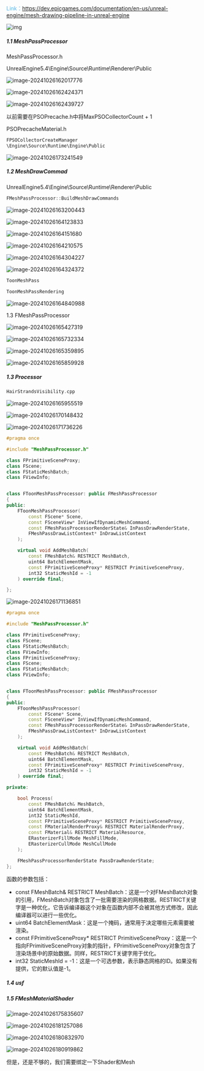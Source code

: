 <font color=#4db8ff>Link：</font>https://dev.epicgames.com/documentation/en-us/unreal-engine/mesh-drawing-pipeline-in-unreal-engine

![img](https://d1iv7db44yhgxn.cloudfront.net/documentation/images/10c90a79-8f3a-4c74-a2ab-695c6645103c/meshpipelineoverview_1.png)





##### 1.1 MeshPassProcessor

MeshPassProcessor.h

UnrealEngine5.4\Engine\Source\Runtime\Renderer\Public

![image-20241026162017776](C:/Users/tyz/AppData/Roaming/Typora/typora-user-images/image-20241026162017776.png)





![image-20241026162424371](C:/Users/tyz/AppData/Roaming/Typora/typora-user-images/image-20241026162424371.png)



![image-20241026162439727](C:/Users/tyz/AppData/Roaming/Typora/typora-user-images/image-20241026162439727.png)

以前需要在PSOPrecache.h中将MaxPSOCollectorCount + 1

PSOPrecacheMaterial.h  

```c++
FPSOCollectorCreateManager
\Engine\Source\Runtime\Engine\Public
```

![image-20241026173241549](./assets/image-20241026173241549.png)

##### 1.2 MeshDrawCommad

UnrealEngine5.4\Engine\Source\Runtime\Renderer\Public

```c++
FMeshPassProcessor::BuildMeshDrawCommands
```

![image-20241026163200443](C:/Users/tyz/AppData/Roaming/Typora/typora-user-images/image-20241026163200443.png)



![image-20241026164123833](./assets/image-20241026164123833.png)



![image-20241026164151680](./assets/image-20241026164151680.png)

![image-20241026164210575](./assets/image-20241026164210575.png)

![image-20241026164304227](./assets/image-20241026164304227.png)

![image-20241026164324372](./assets/image-20241026164324372.png)

```c++
ToonMeshPass
    
ToonMeshPassRendering
```

![image-20241026164840988](./assets/image-20241026164840988.png)



1.3 FMeshPassProcessor

![image-20241026165427319](./assets/image-20241026165427319.png)



![image-20241026165732334](./assets/image-20241026165732334.png)





![image-20241026165359895](./assets/image-20241026165359895.png)



![image-20241026165859928](./assets/image-20241026165859928.png)



##### 1.3 Processor

```c++
HairStrandsVisibility.cpp
```

![image-20241026165955519](./assets/image-20241026165955519.png)



![image-20241026170148432](./assets/image-20241026170148432.png)

![image-20241026171736226](./assets/image-20241026171736226.png)

```c++
#pragma once

#include "MeshPassProcessor.h"

class FPrimitiveSceneProxy;
class FScene;
class FStaticMeshBatch;
class FViewInfo;


class FToonMeshPassProcessor: public FMeshPassProcessor
{
public:
	FToonMeshPassProcessor(
		const FScene* Scene,
		const FSceneView* InViewIfDynamicMeshCommand,
		const FMeshPassProcessorRenderState& InPassDrawRenderState,
		FMeshPassDrawListContext* InDrawListContext
	);

	virtual void AddMeshBatch(
		const FMeshBatch& RESTRICT MeshBatch,
		uint64 BatchElementMask,
		const FPrimitiveSceneProxy* RESTRICT PrimitiveSceneProxy,
		int32 StaticMeshId = -1
	) override final;

};

```



![image-20241026171136851](./assets/image-20241026171136851.png)

```c++
#pragma once

#include "MeshPassProcessor.h"

class FPrimitiveSceneProxy;
class FScene;
class FStaticMeshBatch;
class FViewInfo;
class FPrimitiveSceneProxy;
class FScene;
class FStaticMeshBatch;
class FViewInfo;


class FToonMeshPassProcessor: public FMeshPassProcessor
{
public:
	FToonMeshPassProcessor(
		const FScene* Scene,
		const FSceneView* InViewIfDynamicMeshCommand,
		const FMeshPassProcessorRenderState& InPassDrawRenderState,
		FMeshPassDrawListContext* InDrawListContext
	);

	virtual void AddMeshBatch(
		const FMeshBatch& RESTRICT MeshBatch,
		uint64 BatchElementMask,
		const FPrimitiveSceneProxy* RESTRICT PrimitiveSceneProxy,
		int32 StaticMeshId = -1
	) override final;

private:

	bool Process(
		const FMeshBatch& MeshBatch,
		uint64 BatchElementMask,
		int32 StaticMeshId,
		const FPrimitiveSceneProxy* RESTRICT PrimitiveSceneProxy,
		const FMaterialRenderProxy& RESTRICT MaterialRenderProxy,
		const FMaterial& RESTRICT MaterialResource,
		ERasterizerFillMode MeshFillMode,
		ERasterizerCullMode MeshCullMode
	);

	FMeshPassProcessorRenderState PassDrawRenderState;
};

```



函数的参数包括：

- const FMeshBatch& RESTRICT MeshBatch：这是一个对FMeshBatch对象的引用，FMeshBatch对象包含了一批需要渲染的网格数据。RESTRICT关键字是一种优化，它告诉编译器这个对象在函数内部不会被其他方式修改，因此编译器可以进行一些优化。
- uint64 BatchElementMask：这是一个掩码，通常用于决定哪些元素需要被渲染。
- const FPrimitiveSceneProxy* RESTRICT PrimitiveSceneProxy：这是一个指向FPrimitiveSceneProxy对象的指针，FPrimitiveSceneProxy对象包含了渲染场景中的原始数据。同样，RESTRICT关键字用于优化。
- int32 StaticMeshId = -1：这是一个可选参数，表示静态网格的ID。如果没有提供，它的默认值是-1。

##### 1.4 usf

##### 1.5 FMeshMaterialShader



![image-20241026175835607](./assets/image-20241026175835607.png)

![image-20241026181257086](./assets/image-20241026181257086.png)



![image-20241026180832970](./assets/image-20241026180832970.png)

![image-20241026180919862](./assets/image-20241026180919862.png)

但是，还是不够的，我们需要绑定一下Shader和Mesh 